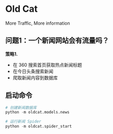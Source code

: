 Old Cat
=======

More Traffic, More information

问题1：一个新闻网站会有流量吗？
----------------
**策略1.**
- 在 360 搜索首页获取热点新闻标题
- 在今日头条搜索新闻
- 爬取新闻内容到数据库  


启动命令
----
```python
# 创建新闻数据库
python -m oldcat.models.news

# 运行新闻 Spider
python -m oldcat.spider_start
```
